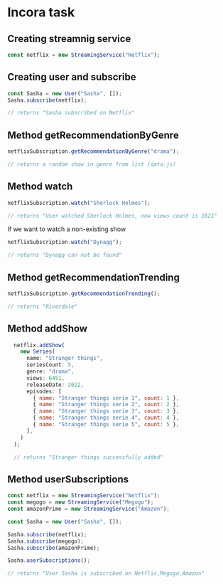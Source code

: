 # Incora task

## Creating streamnig service

```js
const netflix = new StreamingService("Netflix");
```

## Creating user and subscribe

```js
const Sasha = new User("Sasha", []);
Sasha.subscribe(netflix);

// returns "Sasha subscribed on Netflix"
```

## Method getRecommendationByGenre

```js
netflixSubscription.getRecommendationByGenre("drama");

// returns a random show in genre from list (data.js)
```

## Method watch

```js
netflixSubscription.watch("Sherlock Holmes");

// returns "User watched Sherlock Holmes, now views count is 1821"
```

If we want to watch a non-existing show

```js
netflixSubscription.watch("Dynagg");

// returns "Dynagg can not be found"
```

## Method getRecommendationTrending

```js
netflixSubscription.getRecommendationTrending();

// returns "Riverdale"
```

## Method addShow

```js
  netflix.addShow(
    new Series(
      name: "Stranger things",
      seriesCount: 5,
      genre: "drama",
      views: 6451,
      releaseDate: 2022,
      episodes: [
        { name: "Stranger things serie 1", count: 1 },
        { name: "Stranger things serie 2", count: 2 },
        { name: "Stranger things serie 3", count: 3 },
        { name: "Stranger things serie 4", count: 4 },
        { name: "Stranger things serie 5", count: 5 },
      ],
    )
  );

  // returns "Stranger things successfully added"
```

## Method userSubscriptions

```js
const netflix = new StreamingService("Netflix");
const megogo = new StreamingService("Megogo");
const amazonPrime = new StreamingService("Amazon");

const Sasha = new User("Sasha", []);

Sasha.subscribe(netflix);
Sasha.subscribe(megogo);
Sasha.subscribe(amazonPrime);

Sasha.userSubscriptions();

// returns "User Sasha is subscribed on Netflix,Megogo,Amazon"
```
